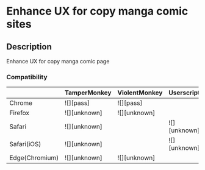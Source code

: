 # Enhance UX for copy manga comic sites

## Description

Enhance UX for copy manga comic page

### Compatibility

|              |TamperMonkey|ViolentMonkey|Userscripts |
|--            |--          |--           |--          |
|Chrome        |![][pass]   |![][pass]    |            |
|Firefox       |![][unknown]|![][unknown] |            |
|Safari        |![][unknown]|             |![][unknown]|
|Safari(iOS)   |![][unknown]|             |![][unknown]|
|Edge(Chromium)|![][unknown]|![][unknown] |            |
